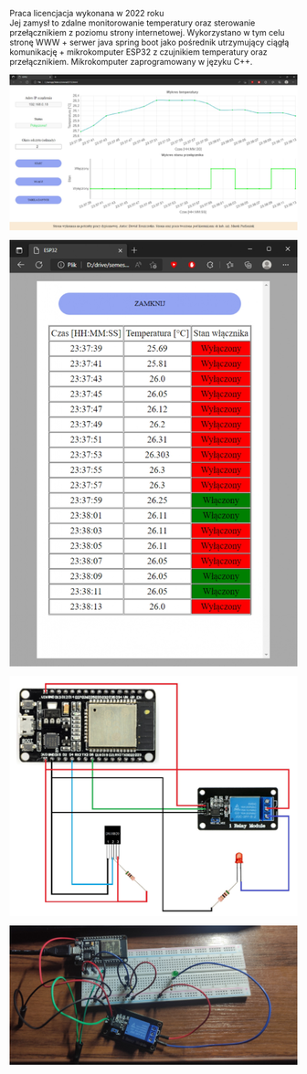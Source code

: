 Praca licencjacja wykonana w 2022 roku  <br>
Jej zamysł to zdalne monitorowanie temperatury oraz sterowanie przełącznikiem z poziomu strony internetowej. Wykorzystano w tym celu stronę WWW + serwer java spring boot jako pośrednik utrzymujący ciągłą 
komunikację + mikrokomputer ESP32 z czujnikiem temperatury oraz przełącznikiem. Mikrokomputer zaprogramowany w języku C++.

![alt text](https://github.com/dawid8074/praca_licencjacka/blob/main/screenshot/strona_z_danymi_page-0001.jpg?raw=true)

![alt text](https://github.com/dawid8074/praca_licencjacka/blob/main/screenshot/strona_tabela_wypelniona_page-0001.jpg?raw=true)

![alt text](https://github.com/dawid8074/praca_licencjacka/blob/main/screenshot/schemat_polaczen_page-0001.jpg?raw=true)

![alt text](https://github.com/dawid8074/praca_licencjacka/blob/main/screenshot/mikrokomputer1.jpg?raw=true)
